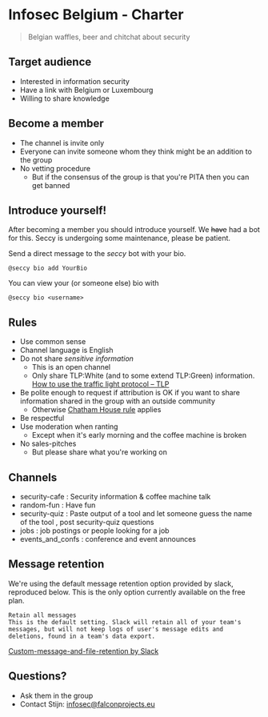 Infosec Belgium - Charter
=========================

> Belgian waffles, beer and chitchat about security

## Target audience

* Interested in information security
* Have a link with Belgium or Luxembourg
* Willing to share knowledge

## Become a member

* The channel is invite only
* Everyone can invite someone whom they think might be an addition to the group
* No vetting procedure
    * But if the consensus of the group is that you're PITA then you can get banned

## Introduce yourself!

After becoming a member you should introduce yourself. We ~~have~~ had a bot for this. Seccy is undergoing some maintenance, please be patient.

Send a direct message to the *seccy* bot with your bio.

```
@seccy bio add YourBio
```

You can view your (or someone else) bio with

```
@seccy bio <username>
```

## Rules

* Use common sense
* Channel language is English
* Do not share *sensitive information*
    * This is an open channel
    * Only share TLP:White (and to some extend TLP:Green) information. [How to use the traffic light protocol – TLP](https://www.vanimpe.eu/2015/08/21/use-traffic-light-protocol-tlp/) 
* Be polite enough to request if attribution is OK if you want to share information shared in the group with an outside community
    * Otherwise [Chatham House rule](https://en.wikipedia.org/wiki/Chatham_House_Rule) applies 
* Be respectful
* Use moderation when ranting
    * Except when it's early morning and the coffee machine is broken
* No sales-pitches
    * But please share what you're working on

## Channels
* security-cafe : Security information & coffee machine talk
* random-fun : Have fun
* security-quiz : Paste output of a tool and let someone guess the name of the tool , post security-quiz questions
* jobs : job postings or people looking for a job
* events_and_confs : conference and event announces

## Message retention

We're using the default message retention option provided by slack, reproduced below. This is the only option currently available on the free plan.

    Retain all messages
    This is the default setting. Slack will retain all of your team's messages, but will not keep logs of user's message edits and deletions, found in a team's data export. 

[Custom-message-and-file-retention by Slack](https://get.slack.help/hc/en-us/articles/203457187-Custom-message-and-file-retention)

## Questions?
* Ask them in the group
* Contact Stijn: infosec@falconprojects.eu
